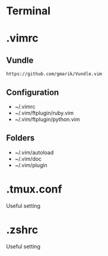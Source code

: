 Terminal
========

# .vimrc

## Vundle

    https://github.com/gmarik/Vundle.vim

## Configuration

- ~/.vimrc
- ~/.vim/ftplugin/ruby.vim
- ~/.vim/ftplugin/python.vim

## Folders

- ~/.vim/autoload
- ~/.vim/doc
- ~/.vim/plugin

# .tmux.conf

Useful setting

# .zshrc

Useful setting
